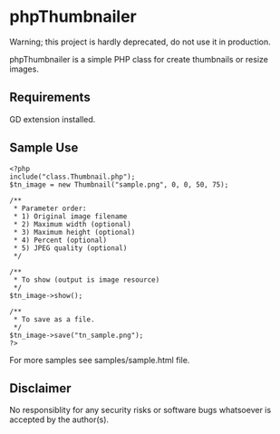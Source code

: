 phpThumbnailer
==============

Warning; this project is hardly deprecated, do not use it in production.

phpThumbnailer is a simple PHP class for create thumbnails or resize images.

Requirements
------------
GD extension installed.

Sample Use
----------
```
<?php
include("class.Thumbnail.php");
$tn_image = new Thumbnail("sample.png", 0, 0, 50, 75);

/**
 * Parameter order:
 * 1) Original image filename
 * 2) Maximum width (optional)
 * 3) Maximum height (optional)
 * 4) Percent (optional)
 * 5) JPEG quality (optional)
 */

/**
 * To show (output is image resource)
 */
$tn_image->show();

/**
 * To save as a file.
 */
$tn_image->save("tn_sample.png");
?>
```

For more samples see samples/sample.html file.

Disclaimer
----------
No responsiblity for any security risks or software bugs whatsoever is
accepted by the author(s).
